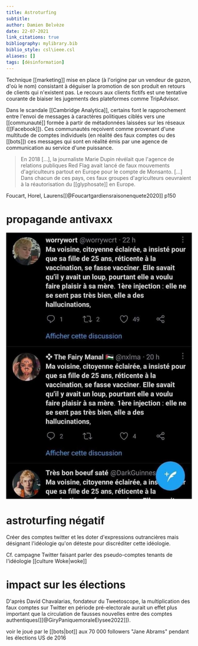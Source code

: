 ```yaml
---
title: Astroturfing
subtitle:
author: Damien Belvèze
date: 22-07-2021
link_citations: true
bibliography: mylibrary.bib
biblio_style: csl\ieee.csl
aliases: []
tags: [désinformation]
---
```


Technique [[marketing]] mise en place (à l'origine par un vendeur de gazon, d'où le nom) consistant à déguiser la promotion de son produit en retours de clients qui n'existent pas. Le recours aux clients fictifs est une tentative courante de biaiser les jugements des plateformes comme TripAdvisor. 

Dans le scandale [[Cambridge Analytica]], certains font le rapprochement entre l'envoi de messages à caractères politiques ciblés vers une [[communauté]] formée à partir de métadonnées laissées sur les réseaux ([[Facebook]]). Ces communautés reçoivent comme provenant d'une multitude de comptes individuels (en réalité des faux comptes ou des [[bots]]) ces messages qui sont en réalité émis par une agence de communication au service d'une puissance. 

> En 2018 \[...\], la journaliste Marie Dupin révélait que l'agence de relations publiques Red Flag avait lancé de faux mouvements d'agriculteurs partout en Europe pour le compte de Monsanto. \[...\] Dans chacun de ces pays, ces faux groupes d'agriculteurs oeuvraient à la réautorisation du [[glyphosate]] en Europe.

Foucart, Horel, Laurens[[@Foucartgardiensraisonenquete2020]] p150

# propagande antivaxx

![astroturfing](images/astroturfing.jpeg)

# astroturfing négatif

Créer des comptes twitter et les doter d'expressions outrancières mais désignant l'idéologie qu'on déteste pour discréditer cette idéologie. 

Cf. campagne Twitter faisant parler des pseudo-comptes tenants de l'idéologie [[culture Woke|woke]]


# impact sur les élections

D'après David Chavalarias, fondateur du Tweetoscope, la multiplication des faux comptes sur Twitter en période pré-electorale aurait un effet plus important que la circulation de fausses nouvelles entre des comptes authentiques([[@GiryPaniquemoraleElysee2022]]).

voir le joué par le [[bots|bot]] aux 70 000 followers "Jane Abrams" pendant les élections US de 2016 




